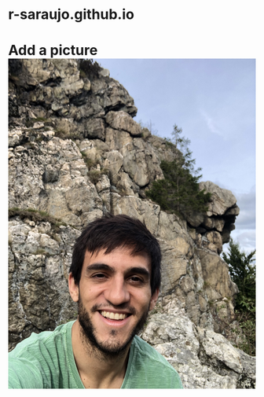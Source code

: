 # r-saraujo.github.io
# Add a picture <img src="/assets/img/Araujo_Profile_photo.jpg" alt="Photo of Roberto Araujo" class="profile-pic">
